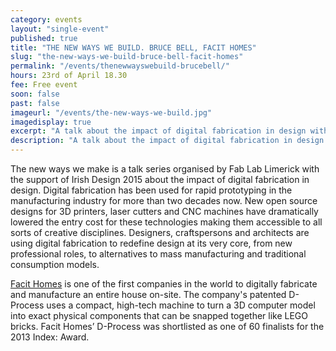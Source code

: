 ```yaml
---
category: events
layout: "single-event"
published: true
title: "THE NEW WAYS WE BUILD. BRUCE BELL, FACIT HOMES"
slug: "the-new-ways-we-build-bruce-bell-facit-homes"
permalink: "/events/thenewwayswebuild-brucebell/"
hours: 23rd of April 18.30
fee: Free event
soon: false
past: false
imageurl: "/events/the-new-ways-we-build.jpg"
imagedisplay: true
excerpt: "A talk about the impact of digital fabrication in design with the support of Irish Design 2015. "
description: "A talk about the impact of digital fabrication in design with the support of Irish Design 2015. "
---
```



The new ways we make is a talk series organised by Fab Lab Limerick with the support of Irish Design 2015 about the impact of digital fabrication in design. Digital fabrication has been used for rapid prototyping in the manufacturing industry for more than two decades now. New open source designs for 3D printers, laser cutters and CNC machines have dramatically lowered the entry cost for these technologies making them accessible to all sorts of creative disciplines. Designers, craftspersons and architects are using digital fabrication to redefine design at its very core, from new professional roles, to alternatives to mass manufacturing and traditional consumption models.

[Facit Homes](http://facit-homes.com) is one of the first companies in the world to digitally fabricate and manufacture an entire house on-site. The company's patented D-Process uses a compact, high-tech machine to turn a 3D computer model into exact physical components that can be snapped together like LEGO bricks. Facit Homes’ D-Process was shortlisted as one of 60 finalists for the 2013 Index: Award.